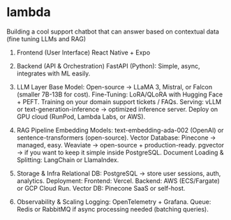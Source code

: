 # lambda
Building a cool support chatbot that can answer based on contextual data (fine tuning LLMs and RAG)


1. Frontend (User Interface)
React Native + Expo

2. Backend (API & Orchestration)
FastAPI (Python): Simple, async, integrates with ML easily.

3. LLM Layer
Base Model: Open-source → LLaMA 3, Mistral, or Falcon (smaller 7B-13B for cost).
Fine-Tuning:
LoRA/QLoRA with Hugging Face + PEFT.
Training on your domain support tickets / FAQs.
Serving:
vLLM or text-generation-inference → optimized inference server.
Deploy on GPU cloud (RunPod, Lambda Labs, or AWS).


4. RAG Pipeline
Embedding Models: text-embedding-ada-002 (OpenAI) or sentence-transformers (open-source).
Vector Database:
Pinecone → managed, easy.
Weaviate → open-source + production-ready.
pgvector → if you want to keep it simple inside PostgreSQL.
Document Loading & Splitting: LangChain or LlamaIndex.


5. Storage & Infra
Relational DB: PostgreSQL → store user sessions, auth, analytics.
Deployment:
Frontend: Vercel.
Backend: AWS (ECS/Fargate) or GCP Cloud Run.
Vector DB: Pinecone SaaS or self-host.


6. Observability & Scaling
Logging: OpenTelemetry + Grafana.
Queue: Redis or RabbitMQ if async processing needed (batching queries).
